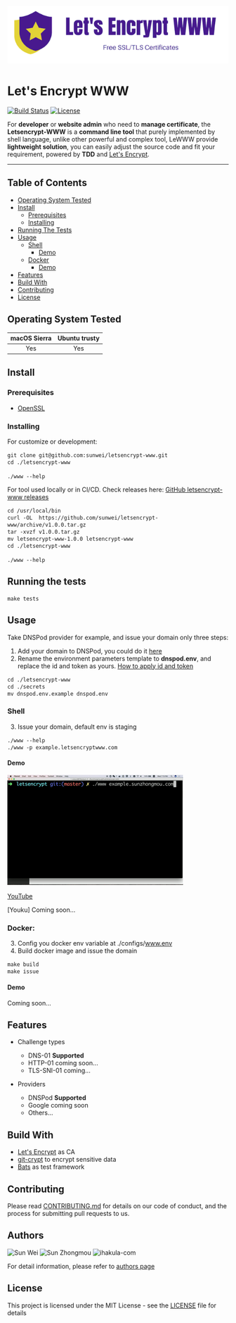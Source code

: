 # ![logo](./assets/github.logo.png)

# Let's Encrypt WWW 

[![Build Status](https://travis-ci.org/sunwei/letsencrypt-www.svg?branch=master)](https://travis-ci.org/sunwei/letsencrypt-www)
[![License](https://img.shields.io/badge/license-MIT-blue.svg)](LICENSE)


For **developer** or **website admin** who need to **manage certificate**, the **Letsencrypt-WWW** is a **command line tool** 
that purely implemented by shell language, unlike other powerful and complex tool, LeWWW provide **lightweight solution**, 
you can easily adjust the source code and fit your requirement, powered by **TDD** and [Let's Encrypt](https://letsencrypt.org/).

---


## Table of Contents
- [Operating System Tested](#-operating-system-tested)
- [Install](#-install)
  - [Prerequisites](#prerequisites)
  - [Installing](#prerequisites)
- [Running The Tests](#-running-the-tests)
- [Usage](#-usage)
  - [Shell](#shell)
    - [Demo](#demo)
  - [Docker](#docker)
    - [Demo](#demo)
- [Features](#-features)
- [Build With](#-build-with)
- [Contributing](#-contributing)
- [License](#-license)


## Operating System Tested

| macOS Sierra | Ubuntu trusty |  
| :---------: | :---------: | 
| Yes | Yes |

## Install

### Prerequisites

* [OpenSSL](https://www.openssl.org/source/)

### Installing

For customize or development:

```console
git clone git@github.com:sunwei/letsencrypt-www.git
cd ./letsencrypt-www

./www --help
```

For tool used locally or in CI/CD. Check releases here: [GitHub letsencrypt-www releases](https://github.com/sunwei/letsencrypt-www/releases)

```console
cd /usr/local/bin
curl -OL  https://github.com/sunwei/letsencrypt-www/archive/v1.0.0.tar.gz
tar -xvzf v1.0.0.tar.gz
mv letsencrypt-www-1.0.0 letsencrypt-www
cd ./letsencrypt-www

./www --help
```

## Running the tests
```console
make tests
```

## Usage

Take DNSPod provider for example, and issue your domain only three steps:

1. Add your domain to DNSPod, you could do it [here](https://www.dnspod.cn/console/dns)
2. Rename the environment parameters template to **dnspod.env**, and replace the id and token as yours. [How to apply id and token](https://www.dnspod.cn/console/user/security)
```console
cd ./letsencrypt-www
cd ./secrets
mv dnspod.env.example dnspod.env
```
### Shell
3. Issue your domain, default env is staging
```console
./www --help
./www -p example.letsencryptwww.com
```
#### Demo

![Gif Let's Encrypt WWW 1.0.0](./assets/1.0.0.gif)

[YouTube](https://youtu.be/CoFhusw9sqA)

[Youku] Coming soon...

### Docker:
3. Config you docker env variable at ./configs/www.env
4. Build docker image and issue the domain
```console
make build
make issue
```
#### Demo

Coming soon...

## Features
    
* Challenge types
  * DNS-01 **Supported**
  * HTTP-01 coming soon...
  * TLS-SNI-01 coming...

* Providers
  * DNSPod **Supported**
  * Google coming soon
  * Others...

## Build With
* [Let's Encrypt](https://letsencrypt.org/docs/) as CA
* [git-crypt](https://github.com/AGWA/git-crypt) to encrypt sensitive data
* [Bats](https://github.com/sstephenson/bats) as test framework

## Contributing
Please read [CONTRIBUTING.md](./CONTRIBUTING.md) for details on our code of conduct, and the process for submitting pull requests to us.

## Authors
![Sun Wei](https://avatars0.githubusercontent.com/u/47708665?s=60&v=4) 
![Sun Zhongmou](https://avatars3.githubusercontent.com/u/25128500?s=60&v=4)
![ihakula-com](https://avatars1.githubusercontent.com/u/4401110?s=60&v=4)

For detail information, please refer to [authors page](https://github.com/sunwei/letsencrypt-www/graphs/contributors)

## License
This project is licensed under the MIT License - see the [LICENSE](./LICENSE) file for details
